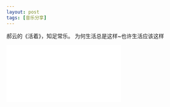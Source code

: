 ```yaml
---
layout: post
tags: [音乐分享]
---
```


郝云的《活着》，知足常乐。
为何生活总是这样~也许生活应该这样

<iframe src="//player.bilibili.com/player.html?aid=470017297&bvid=BV1kT41157dC&cid=748016550&page=1" scrolling="no" border="0" frameborder="no" framespacing="0" allowfullscreen="true"> </iframe>